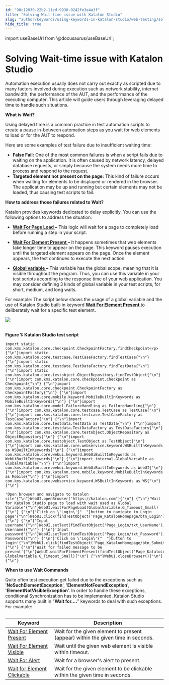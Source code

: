 ```yaml
---
id: "98c12030-22b2-11ed-9930-0242fe3e4a3f"
title: "Solving Wait-time issue with Katalon Studio"
slug: "author/keywords/using-keywords-in-katalon-studio/web-testing/solving-wait-time-issue-with-katalon-studio"
hide_title: true
---
```

import useBaseUrl from '@docusaurus/useBaseUrl';


# <a id="id" class="anchor_top_offset"/><a id="ariaid-title1" class="anchor_top_offset"/>Solving Wait-time issue with <span xmlns="http://www.w3.org/1999/xhtml" className="ph">Katalon Studio</span> 

<p xmlns="http://www.w3.org/1999/xhtml" className="p">Automation execution usually does not carry out exactly as   scripted due to many factors involved during execution such as   network stability, internet bandwidth, the performance of the AUT,   and the performance of the executing computer. This article will   guide users through leveraging delayed time to handle such   situations.</p> 
<p xmlns="http://www.w3.org/1999/xhtml" className="p"><strong className="ph b">What is Wait?</strong> </p> 
<p xmlns="http://www.w3.org/1999/xhtml" className="p">Using delayed time is a common practice in test automation   scripts to create a pause in-between automation steps as you wait   for web elements to load or for the AUT to respond.</p> 
<p xmlns="http://www.w3.org/1999/xhtml" className="p">Here are some examples of test failure due to insufficient   waiting time:</p> 
<ul xmlns="http://www.w3.org/1999/xhtml" className="ul"><li className="li">     <strong className="ph b">False Fail:</strong> One of the most common failures is     when a script fails due to waiting on the application. It is often     caused by network latency, delayed database requests, or simply     because the system needs more time to process and respond to the     request.</li><li className="li">     <strong className="ph b">Targeted element not present on the page:</strong> This     kind of failure occurs when waiting for elements to be displayed or     rendered in the browser. The application may be up and running but     certain elements may not be loaded, thus causing test scripts to     fail.</li></ul> 
<p xmlns="http://www.w3.org/1999/xhtml" className="p"><strong className="ph b">How to address those failures related to     Wait?</strong> </p> 
<p xmlns="http://www.w3.org/1999/xhtml" className="p">Katalon provides keywords dedicated to delay explicitly. You can   use the following options to address the situation:</p> 
<ul xmlns="http://www.w3.org/1999/xhtml" className="ul"><li className="li">     <p className="p">       <a className="xref j-external-link" href="https://docs.katalon.com/katalon-studio/docs/webui-wait-for-page-load.html" target="_blank">         <strong className="ph b">Wait           For Page Load</strong>       </a>       <strong className="ph b">–</strong> This logic will       wait for a page to completely load before running a step in your       script.</p>   </li><li className="li">     <p className="p">       <a className="xref j-external-link" href="https://docs.katalon.com/katalon-studio/docs/webui-wait-for-element-present.html" target="_blank">         <strong className="ph b">Wait           For Element Present</strong>       </a>       <strong className="ph b">–</strong> It       happens sometimes that web elements take longer time to appear on       the page. This keyword pauses execution until the targeted element       appears on the page. Once the element appears, the test continues       to execute the next action.</p>   </li><li className="li">     <a className="xref j-external-link" href="https://docs.katalon.com/katalon-studio/docs/variable-types.html" target="_blank">       <strong className="ph b">Global         variable</strong>     </a>     <strong className="ph b">–</strong> This variable has     the global scope, meaning that it is visible throughout the     program. Thus, you can use this variable in your test scripts     according to the response time of your web application. You may     consider defining 3 kinds of global variable in your test scripts,     for short, medium, and long waits.</li></ul> 
<p xmlns="http://www.w3.org/1999/xhtml" className="p">For example: The script below shows the usage of a global   variable and the use of Katalon Studio built-in keyword <a className="xref j-external-link" href="https://docs.katalon.com/katalon-studio/docs/mobile-wait-for-element-present.html" target="_blank">     <strong className="ph b">Wait       For Element Present</strong>   </a> to deliberately wait for a   specific test element.</p> 
<p xmlns="http://www.w3.org/1999/xhtml" className="p">   <img className="image" src={useBaseUrl("https://github.com/katalon-studio/docs-images/raw/master/katalon-studio/tutorials/solving_common_issue_wait_time/Wait-For-Element-Present.png")} /><br /><br /> </p> 
<p xmlns="http://www.w3.org/1999/xhtml" className="p">   <strong className="ph b">Figure 1: Katalon Studio test script</strong> </p> 
<pre xmlns="http://www.w3.org/1999/xhtml" className="pre codeblock"><code>import static com.kms.katalon.core.checkpoint.CheckpointFactory.findCheckpoint&lt;/p&gt;{"\n"}import static com.kms.katalon.core.testcase.TestCaseFactory.findTestCase{"\n"} {"\n"}import static com.kms.katalon.core.testdata.TestDataFactory.findTestData{"\n"} {"\n"}import static com.kms.katalon.core.testobject.ObjectRepository.findTestObject{"\n"} {"\n"}import com.kms.katalon.core.checkpoint.Checkpoint as Checkpoint{"\n"} {"\n"}import com.kms.katalon.core.checkpoint.CheckpointFactory as CheckpointFactory{"\n"} {"\n"}import com.kms.katalon.core.mobile.keyword.MobileBuiltInKeywords as MobileBuiltInKeywords{"\n"} {"\n"}import com.kms.katalon.core.model.FailureHandling as FailureHandling{"\n"} {"\n"}import com.kms.katalon.core.testcase.TestCase as TestCase{"\n"} {"\n"}import com.kms.katalon.core.testcase.TestCaseFactory as TestCaseFactory{"\n"} {"\n"}import com.kms.katalon.core.testdata.TestData as TestData{"\n"} {"\n"}import com.kms.katalon.core.testdata.TestDataFactory as TestDataFactory{"\n"} {"\n"}import com.kms.katalon.core.testobject.ObjectRepository as ObjectRepository{"\n"} {"\n"}import com.kms.katalon.core.testobject.TestObject as TestObject{"\n"} {"\n"}import com.kms.katalon.core.webservice.keyword.WSBuiltInKeywords as WSBuiltInKeywords{"\n"} {"\n"}import com.kms.katalon.core.webui.keyword.WebUiBuiltInKeywords as WebUiBuiltInKeywords{"\n"} {"\n"}import internal.GlobalVariable as GlobalVariable{"\n"} {"\n"}import com.kms.katalon.core.webui.keyword.WebUiBuiltInKeywords as WebUI{"\n"} {"\n"}import com.kms.katalon.core.mobile.keyword.MobileBuiltInKeywords as Mobile{"\n"} {"\n"}import com.kms.katalon.core.webservice.keyword.WSBuiltInKeywords as WS{"\n"}{"\n"}</code></pre> 
<pre xmlns="http://www.w3.org/1999/xhtml" className="pre codeblock"><code>'Open browser and navigate to Katalon site'{"\n"}WebUI.openBrowser("https://katalon.com"){"\n"} {"\n"}'Wait for Katalon Studio page to load with wait used as Global Variable'{"\n"}WebUI.waitForPageLoad(GlobalVariable.G_Timeout_Small){"\n"} {"\n"}'Click on \'Login\'{"  "}button to navigate to Login page'{"\n"}WebUI.click(findTestObject('Page_KatalonHomepage/btn_Login')){"\n"} {"\n"}'Input username'{"\n"}WebUI.setText(findTestObject('Page_Login/txt_UserName'), Username){"\n"} {"\n"}'Input password'{"\n"}WebUI.setText(findTestObject('Page_Login/txt_Password'), Password){"\n"} {"\n"}'Click on \'Login\'{"  "}button to login'{"\n"}WebUI.click(findTestObject('Page_KatalonHomepage/btn_Submit')){"\n"} {"\n"}'Wait for failed message to be present'{"\n"}WebUI.waitForElementPresent(findTestObject('Page_KataloLogin/div_LoginMessage'), GlobalVariable.G_Timeout_Small){"\n"} {"\n"}WebUI.closeBrowser(){"\n"}{"\n"}</code></pre> 
<p xmlns="http://www.w3.org/1999/xhtml" className="p">   <strong className="ph b">When to use Wait Commands</strong> </p> 
<p xmlns="http://www.w3.org/1999/xhtml" className="p">Quite often test execution get failed due to the exceptions such   as '<strong className="ph b">NoSuchElementException</strong>',   '<strong className="ph b">ElementNotFoundException</strong>',   '<strong className="ph b">ElementNotVisibleException</strong>'. In order to handle   these exceptions, conditional Synchronization has to be   implemented. Katalon Studio supports many built in "<strong className="ph b">Wait     for….</strong>" keywords to deal with such exceptions. For   example:</p> 
<table xmlns="http://www.w3.org/1999/xhtml" className="table"><caption /><thead className="thead"><tr className><th className="entry anchor_top_offset" id="id__entry__1">Keyword</th><th className="entry anchor_top_offset" id="id__entry__2">Description</th></tr></thead><tbody className="tbody"><tr className><td className="entry" headers="id__entry__1 id__entry__2 ">         <a className="xref" href="/author/keywords/keyword-description-in-katalon-studio/web-ui-keywords/webui-wait-for-element-present">Wait           For Element Present</a>       </td><td className="entry" headers="id__entry__1 id__entry__2 ">Wait for the given element to present (appear) within the given         time in seconds.</td></tr><tr className><td className="entry" headers="id__entry__1 id__entry__2 ">         <a className="xref" href="/author/keywords/keyword-description-in-katalon-studio/web-ui-keywords/webui-wait-for-element-visible">Wait           For Element Visible</a>       </td><td className="entry" headers="id__entry__1 id__entry__2 ">Wait until the given web element is visible within         timeout.</td></tr><tr className><td className="entry" headers="id__entry__1 id__entry__2 ">         <a className="xref" href="/author/keywords/keyword-description-in-katalon-studio/web-ui-keywords/webui-wait-for-alert">Wait For           Alert</a>       </td><td className="entry" headers="id__entry__1 id__entry__2 ">Wait for a browser's alert to present.</td></tr><tr className><td className="entry" headers="id__entry__1 id__entry__2 ">         <a className="xref" href="/author/keywords/keyword-description-in-katalon-studio/web-ui-keywords/webui-wait-for-element-clickable">Wait for           Element Clickable</a>       </td><td className="entry" headers="id__entry__1 id__entry__2 ">Wait for the given element to be clickable within the given         time in seconds.</td></tr></tbody></table> 
